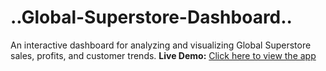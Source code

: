 # ..Global-Superstore-Dashboard..
An interactive dashboard for analyzing and visualizing Global Superstore sales, profits, and customer trends.
**Live Demo:** [Click here to view the app](https://global-superstore-dashboard-fqcec9png3m6zjatbgrvkp.streamlit.app/)
